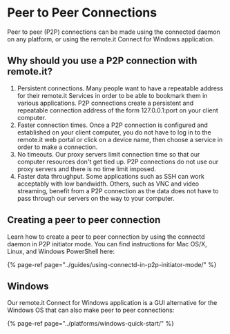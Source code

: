 # Peer to Peer Connections

Peer to peer \(P2P\) connections can be made using the connected daemon on any platform, or using the remote.it Connect for Windows application. 

## Why should you use a P2P connection with remote.it?

1. Persistent connections.  Many people want to have a repeatable address for their remote.it Services in order to be able to bookmark them in various applications.  P2P connections create a persistent and repeatable connection address of the form 127.0.0.1:port on your client computer.
2. Faster connection times.  Once a P2P connection is configured and established on your client computer, you do not have to log in to the remote.it web portal or click on a device name, then choose a service in order to make a connection.
3. No timeouts.  Our proxy servers limit connection time so that our computer resources don't get tied up.  P2P connections do not use our proxy servers and there is no time limit imposed.
4. Faster data throughput.  Some applications such as SSH can work acceptably with low bandwidth.  Others, such as VNC and video streaming, benefit from a P2P connection as the data does not have to pass through our servers on the way to your computer.

## Creating a peer to peer connection

Learn how to create a peer to peer connection by using the connectd daemon in P2P initiator mode.  You can find instructions for Mac OS/X, Linux, and Windows PowerShell here:

{% page-ref page="../guides/using-connectd-in-p2p-initiator-mode/" %}

## Windows

Our remote.it Connect for Windows application is a GUI alternative for the Windows OS that can also make peer to peer connections:

{% page-ref page="../platforms/windows-quick-start/" %}




